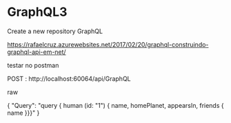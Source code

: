 # GraphQL3
Create a new repository GraphQL

https://rafaelcruz.azurewebsites.net/2017/02/20/graphql-construindo-graphql-api-em-net/

testar no postman

POST : http://localhost:60064/api/GraphQL

raw

{
    "Query": "query { human (id: \"1\") { name, homePlanet, appearsIn, friends { name }}}"
}
